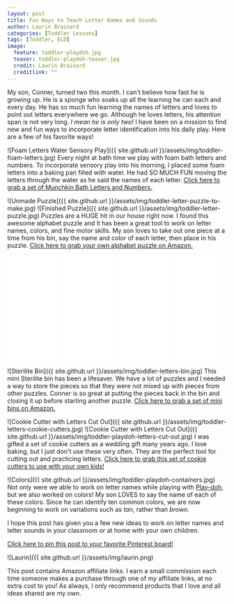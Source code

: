 ```yaml
---
layout: post
title: Fun Ways to Teach Letter Names and Sounds
author: Laurin Brainard
categories: [Toddler Lessons]
tags: [Toddler, ELD]
image:
  feature: toddler-playdoh.jpg
  teaser: toddler-playdoh-teaser.jpg
  credit: Laurin Brainard
  creditlink: ""
---
```

My son, Conner, turned two this month. I can't believe how fast he is growing up. He is a sponge who soaks up all the learning he can each and every day. He has so much fun learning the names of letters and loves to point out letters everywhere we go. Although he loves letters, his attention span is not very long. _I mean he is only two!_ I have been on a mission to find new and fun ways to incorporate letter identification into his daily play. Here are a few of his favorite ways!

![Foam Letters Water Sensory Play]({{ site.github.url }}/assets/img/toddler-foam-letters.jpg)
Every night at bath time we play with foam bath letters and numbers. To incorporate sensory play into his morning, I placed some foam letters into a baking pan filled with water. He had SO MUCH FUN moving the letters through the water as he said the names of each letter. <a target="_blank" href="https://www.amazon.com/gp/product/B00GVM364I/ref=as_li_tl?ie=UTF8&camp=1789&creative=9325&creativeASIN=B00GVM364I&linkCode=as2&tag=theprimarybra-20&linkId=65b5cc6fa4dd9bfae854c2fcb559e746">Click here to grab a set of Munchkin Bath Letters and Numbers.</a><img src="//ir-na.amazon-adsystem.com/e/ir?t=theprimarybra-20&l=am2&o=1&a=B00GVM364I" width="1" height="1" border="0" alt="" style="border:none !important; margin:0px !important;" />

![Unmade Puzzle]({{ site.github.url }}/assets/img/toddler-letter-puzzle-to-make.jpg)
![Finished Puzzle]({{ site.github.url }}/assets/img/toddler-letter-puzzle.jpg)
Puzzles are a HUGE hit in our house right now. I found this awesome alphabet puzzle and it has been a great tool to work on letter names, colors, and fine motor skills. My son loves to take out one piece at a time from his bin, say the name and color of each letter, then place in his puzzle. <a target="_blank" href="https://www.amazon.com/gp/product/B00CI8FGN8/ref=as_li_tl?ie=UTF8&camp=1789&creative=9325&creativeASIN=B00CI8FGN8&linkCode=as2&tag=theprimarybra-20&linkId=1baf64fa81d1e2012a32c9610c929baf">Click here to grab your own alphabet puzzle on Amazon.</a><img src="//ir-na.amazon-adsystem.com/e/ir?t=theprimarybra-20&l=am2&o=1&a=B00CI8FGN8" width="1" height="1" border="0" alt="" style="border:none !important; margin:0px !important;" />

<iframe style="width:120px;height:240px;" marginwidth="0" marginheight="0" scrolling="no" frameborder="0" src="//ws-na.amazon-adsystem.com/widgets/q?ServiceVersion=20070822&OneJS=1&Operation=GetAdHtml&MarketPlace=US&source=ac&ref=tf_til&ad_type=product_link&tracking_id=theprimarybra-20&marketplace=amazon&region=US&placement=B00GVM364I&asins=B00GVM364I&linkId=4b70e8043b571afbbb52c5d3c024e7c0&show_border=true&link_opens_in_new_window=true&price_color=333333&title_color=4eb3e6&bg_color=ffffff">
    </iframe> <iframe style="width:120px;height:240px;" marginwidth="0" marginheight="0" scrolling="no" frameborder="0" src="//ws-na.amazon-adsystem.com/widgets/q?ServiceVersion=20070822&OneJS=1&Operation=GetAdHtml&MarketPlace=US&source=ac&ref=tf_til&ad_type=product_link&tracking_id=theprimarybra-20&marketplace=amazon&region=US&placement=B00CI8FGN8&asins=B00CI8FGN8&linkId=7a1c7ea93c507efcd09a3bc75b2700f8&show_border=true&link_opens_in_new_window=true&price_color=333333&title_color=4eb3e6&bg_color=ffffff">
    </iframe> <iframe style="width:120px;height:240px;" marginwidth="0" marginheight="0" scrolling="no" frameborder="0" src="//ws-na.amazon-adsystem.com/widgets/q?ServiceVersion=20070822&OneJS=1&Operation=GetAdHtml&MarketPlace=US&source=ac&ref=tf_til&ad_type=product_link&tracking_id=theprimarybra-20&marketplace=amazon&region=US&placement=B001D1FJ2E&asins=B001D1FJ2E&linkId=c9ac05dbad1590072ccac684bdc3a7d5&show_border=true&link_opens_in_new_window=true&price_color=333333&title_color=4eb3e6&bg_color=ffffff">
    </iframe> <iframe style="width:120px;height:240px;" marginwidth="0" marginheight="0" scrolling="no" frameborder="0" src="//ws-na.amazon-adsystem.com/widgets/q?ServiceVersion=20070822&OneJS=1&Operation=GetAdHtml&MarketPlace=US&source=ac&ref=tf_til&ad_type=product_link&tracking_id=theprimarybra-20&marketplace=amazon&region=US&placement=B00JM5GW10&asins=B00JM5GW10&linkId=697f2bd0db80938547aaca3b9a4b38cb&show_border=true&link_opens_in_new_window=true&price_color=333333&title_color=4eb3e6&bg_color=ffffff">
    </iframe>

![Sterilite Bin]({{ site.github.url }}/assets/img/toddler-letters-bin.jpg)
This mini Sterilite bin has been a lifesaver. We have a lot of puzzles and I needed a way to store the pieces so that they were not mixed up with pieces from other puzzles. Conner is so great at putting the pieces back in the bin and closing it up before starting another puzzle. <a target="_blank" href="https://www.amazon.com/gp/product/B004QJEMOG/ref=as_li_tl?ie=UTF8&camp=1789&creative=9325&creativeASIN=B004QJEMOG&linkCode=as2&tag=theprimarybra-20&linkId=7e56f0ca38fffd4b461cd6bf95c1f5e4">Click here to grab a set of mini bins on Amazon.</a><img src="//ir-na.amazon-adsystem.com/e/ir?t=theprimarybra-20&l=am2&o=1&a=B004QJEMOG" width="1" height="1" border="0" alt="" style="border:none !important; margin:0px !important;" />

![Cookie Cutter with Letters Cut Out]({{ site.github.url }}/assets/img/toddler-letters-cookie-cutters.jpg)
![Cookie Cutter with Letters Cut Out]({{ site.github.url }}/assets/img/toddler-playdoh-letters-cut-out.jpg)
I was gifted a set of cookie cutters as a wedding gift many years ago. I love baking, but I just don't use these very often. They are the perfect tool for cutting out and practicing letters. <a target="_blank" href="https://www.amazon.com/gp/product/B001D1FJ2E/ref=as_li_tl?ie=UTF8&camp=1789&creative=9325&creativeASIN=B001D1FJ2E&linkCode=as2&tag=theprimarybra-20&linkId=26415b15a84d0269827307e592587711">Click here to grab this set of cookie cutters to use with your own kids!</a><img src="//ir-na.amazon-adsystem.com/e/ir?t=theprimarybra-20&l=am2&o=1&a=B001D1FJ2E" width="1" height="1" border="0" alt="" style="border:none !important; margin:0px !important;" />

![Colors]({{ site.github.url }}/assets/img/toddler-playdoh-containers.jpg)
Not only were we able to work on letter names while playing with [Play-doh](https://amzn.to/2ZLWxbn), but we also worked on colors! My son LOVES to say the name of each of these colors. Since he can identify ten common colors, we are now beginning to work on variations such as _tan_, rather than _brown_. 

I hope this post has given you a few new ideas to work on letter names and letter sounds in your classroom or at home with your own children. 

<script async data-uid="f4e1e15ec0" src="https://fierce-builder-5723.ck.page/f4e1e15ec0/index.js"></script>

[Click here to pin this post to your favorite Pinterest board!](https://pin.it/yq3xtgmtdtccio)

![Laurin]({{ site.github.url }}/assets/img/laurin.png)

This post contains Amazon affiliate links. I earn a small commission each time someone makes a purchase through one of my affiliate links, at no extra cost to you! As always, I only recommend products that I love and all ideas shared are my own. 